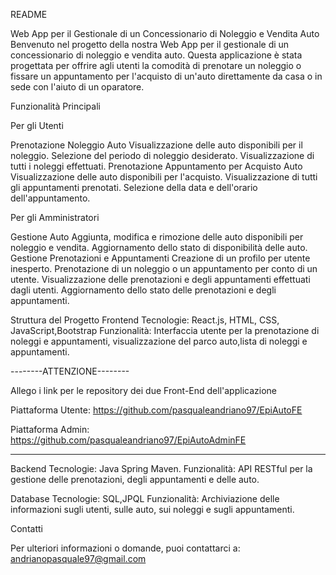 README

Web App per il Gestionale di un Concessionario di Noleggio e Vendita Auto
Benvenuto nel progetto della nostra Web App per il gestionale di un concessionario di noleggio e vendita auto.
Questa applicazione è stata progettata per offrire agli utenti la comodità di prenotare un noleggio o fissare un appuntamento per l'acquisto di un'auto direttamente da casa o in sede con l'aiuto di un oparatore.

Funzionalità Principali

Per gli Utenti

Prenotazione Noleggio Auto
Visualizzazione delle auto disponibili per il noleggio.
Selezione del periodo di noleggio desiderato.
Visualizzazione di tutti i noleggi effettuati.
Prenotazione Appuntamento per Acquisto Auto
Visualizzazione delle auto disponibili per l'acquisto.
Visualizzazione di tutti gli appuntamenti prenotati.
Selezione della data e dell'orario dell'appuntamento.

Per gli Amministratori

Gestione Auto
Aggiunta, modifica e rimozione delle auto disponibili per noleggio e vendita.
Aggiornamento dello stato di disponibilità delle auto.
Gestione Prenotazioni e Appuntamenti
Creazione di un profilo per utente inesperto.
Prenotazione di un noleggio o un appuntamento per conto di un utente.
Visualizzazione delle prenotazioni e degli appuntamenti effettuati dagli utenti.
Aggiornamento dello stato delle prenotazioni e degli appuntamenti.

Struttura del Progetto
Frontend
Tecnologie: React.js, HTML, CSS, JavaScript,Bootstrap
Funzionalità: Interfaccia utente per la prenotazione di noleggi e appuntamenti, visualizzazione del parco auto,lista di noleggi e appuntamenti.

--------ATTENZIONE--------

Allego i link per le repository dei due Front-End dell'applicazione

Piattaforma Utente:
https://github.com/pasqualeandriano97/EpiAutoFE

Piattaforma Admin:
https://github.com/pasqualeandriano97/EpiAutoAdminFE

--------------------------

Backend
Tecnologie: Java Spring Maven.
Funzionalità: API RESTful per la gestione delle prenotazioni, degli appuntamenti e delle auto.

Database
Tecnologie: SQL,JPQL
Funzionalità: Archiviazione delle informazioni sugli utenti, sulle auto, sui noleggi e sugli appuntamenti.

Contatti

Per ulteriori informazioni o domande, puoi contattarci a: andrianopasquale97@gmail.com

